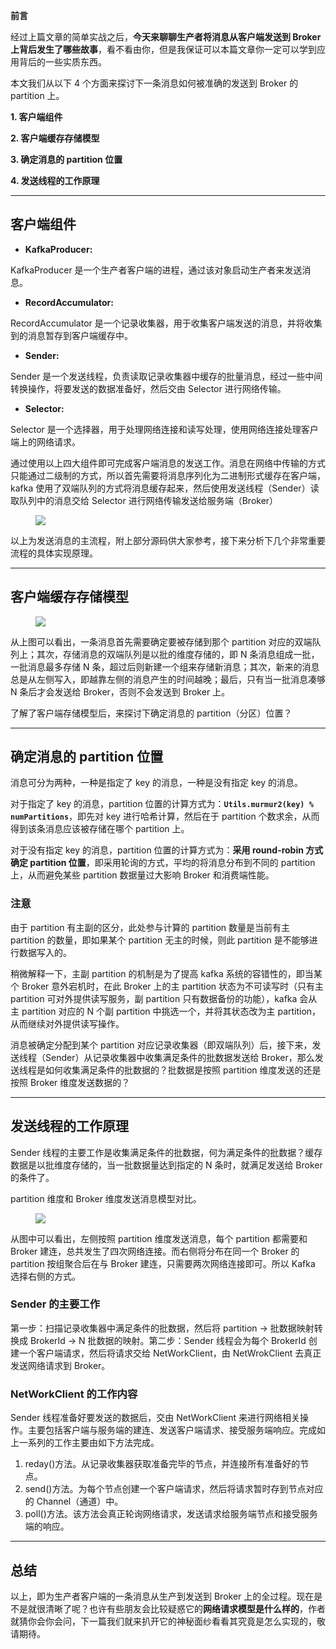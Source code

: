 **前言**

经过上篇文章的简单实战之后，**今天来聊聊生产者将消息从客户端发送到 Broker 上背后发生了哪些故事**，看不看由你，但是我保证可以本篇文章你一定可以学到应用背后的一些实质东西。

本文我们从以下 4 个方面来探讨下一条消息如何被准确的发送到 Broker 的 partition 上。

**1\. 客户端组件**

**2\. 客户端缓存存储模型**

**3\. 确定消息的 partition 位置**

**4\. 发送线程的工作原理**

* * *

## **客户端组件**

*   **KafkaProducer:**

KafkaProducer 是一个生产者客户端的进程，通过该对象启动生产者来发送消息。

*   **RecordAccumulator:**

RecordAccumulator 是一个记录收集器，用于收集客户端发送的消息，并将收集到的消息暂存到客户端缓存中。

*   **Sender:**

Sender 是一个发送线程，负责读取记录收集器中缓存的批量消息，经过一些中间转换操作，将要发送的数据准备好，然后交由 Selector 进行网络传输。

*   **Selector:**

Selector 是一个选择器，用于处理网络连接和读写处理，使用网络连接处理客户端上的网络请求。

通过使用以上四大组件即可完成客户端消息的发送工作。消息在网络中传输的方式只能通过二级制的方式，所以首先需要将消息序列化为二进制形式缓存在客户端，kafka 使用了双端队列的方式将消息缓存起来，然后使用发送线程（Sender）读取队列中的消息交给 Selector 进行网络传输发送给服务端（Broker）

<figure data-size="normal">


![](https://java-tutorial.oss-cn-shanghai.aliyuncs.com/v2-7d57acd1d7dc5942e999e6ffebb28679_720w.webp)

</figure>

以上为发送消息的主流程，附上部分源码供大家参考，接下来分析下几个非常重要流程的具体实现原理。

* * *

## **客户端缓存存储模型**

<figure data-size="normal">


![](https://java-tutorial.oss-cn-shanghai.aliyuncs.com/v2-5da65c5f9f8c0c9082e07c6431e78cd2_720w.webp)

</figure>

从上图可以看出，一条消息首先需要确定要被存储到那个 partition 对应的双端队列上；其次，存储消息的双端队列是以批的维度存储的，即 N 条消息组成一批，一批消息最多存储 N 条，超过后则新建一个组来存储新消息；其次，新来的消息总是从左侧写入，即越靠左侧的消息产生的时间越晚；最后，只有当一批消息凑够 N 条后才会发送给 Broker，否则不会发送到 Broker 上。

了解了客户端存储模型后，来探讨下确定消息的 partition（分区）位置？

* * *

## **确定消息的 partition 位置**

消息可分为两种，一种是指定了 key 的消息，一种是没有指定 key 的消息。

对于指定了 key 的消息，partition 位置的计算方式为：**`Utils.murmur2(key) % numPartitions`**，即先对 key 进行哈希计算，然后在于 partition 个数求余，从而得到该条消息应该被存储在哪个 partition 上。

对于没有指定 key 的消息，partition 位置的计算方式为：**采用 round-robin 方式确定 partition 位置**，即采用轮询的方式，平均的将消息分布到不同的 partition 上，从而避免某些 partition 数据量过大影响 Broker 和消费端性能。

### **注意**

由于 partition 有主副的区分，此处参与计算的 partition 数量是当前有主 partition 的数量，即如果某个 partition 无主的时候，则此 partition 是不能够进行数据写入的。

稍微解释一下，主副 partition 的机制是为了提高 kafka 系统的容错性的，即当某个 Broker 意外宕机时，在此 Broker 上的主 partition 状态为不可读写时（只有主 partition 可对外提供读写服务，副 partition 只有数据备份的功能），kafka 会从主 partition 对应的 N 个副 partition 中挑选一个，并将其状态改为主 partition，从而继续对外提供读写操作。

消息被确定分配到某个 partition 对应记录收集器（即双端队列）后，接下来，发送线程（Sender）从记录收集器中收集满足条件的批数据发送给 Broker，那么发送线程是如何收集满足条件的批数据的？批数据是按照 partition 维度发送的还是按照 Broker 维度发送数据的？

* * *

## **发送线程的工作原理**

Sender 线程的主要工作是收集满足条件的批数据，何为满足条件的批数据？缓存数据是以批维度存储的，当一批数据量达到指定的 N 条时，就满足发送给 Broker 的条件了。

partition 维度和 Broker 维度发送消息模型对比。

<figure data-size="normal">


![](https://java-tutorial.oss-cn-shanghai.aliyuncs.com/v2-36b7c2761f17fb2d6481747523999011_720w.webp)

</figure>

从图中可以看出，左侧按照 partition 维度发送消息，每个 partition 都需要和 Broker 建连，总共发生了四次网络连接。而右侧将分布在同一个 Broker 的 partition 按组聚合后在与 Broker 建连，只需要两次网络连接即可。所以 Kafka 选择右侧的方式。

### **Sender 的主要工作**

第一步：扫描记录收集器中满足条件的批数据，然后将 partition -> 批数据映射转换成 BrokerId -> N 批数据的映射。第二步：Sender 线程会为每个 BrokerId 创建一个客户端请求，然后将请求交给 NetWorkClient，由 NetWrokClient 去真正发送网络请求到 Broker。

### **NetWorkClient 的工作内容**

Sender 线程准备好要发送的数据后，交由 NetWorkClient 来进行网络相关操作。主要包括客户端与服务端的建连、发送客户端请求、接受服务端响应。完成如上一系列的工作主要由如下方法完成。

1.  reday()方法。从记录收集器获取准备完毕的节点，并连接所有准备好的节点。
2.  send()方法。为每个节点创建一个客户端请求，然后将请求暂时存到节点对应的 Channel（通道）中。
3.  poll()方法。该方法会真正轮询网络请求，发送请求给服务端节点和接受服务端的响应。

* * *

## **总结**

以上，即为生产者客户端的一条消息从生产到发送到 Broker 上的全过程。现在是不是就很清晰了呢？也许有些朋友会比较疑惑它的**网络请求模型是什么样的**，作者就猜你会你会问，下一篇我们就来扒开它的神秘面纱看看其究竟是怎么实现的，敬请期待。